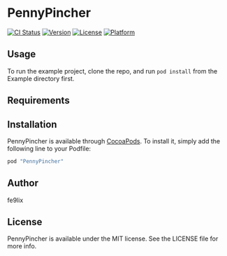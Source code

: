 # PennyPincher

[![CI Status](http://img.shields.io/travis/fe9lix/PennyPincher.svg?style=flat)](https://travis-ci.org/fe9lix/PennyPincher)
[![Version](https://img.shields.io/cocoapods/v/PennyPincher.svg?style=flat)](http://cocoapods.org/pods/PennyPincher)
[![License](https://img.shields.io/cocoapods/l/PennyPincher.svg?style=flat)](http://cocoapods.org/pods/PennyPincher)
[![Platform](https://img.shields.io/cocoapods/p/PennyPincher.svg?style=flat)](http://cocoapods.org/pods/PennyPincher)

## Usage

To run the example project, clone the repo, and run `pod install` from the Example directory first.

## Requirements

## Installation

PennyPincher is available through [CocoaPods](http://cocoapods.org). To install
it, simply add the following line to your Podfile:

```ruby
pod "PennyPincher"
```

## Author

fe9lix

## License

PennyPincher is available under the MIT license. See the LICENSE file for more info.
